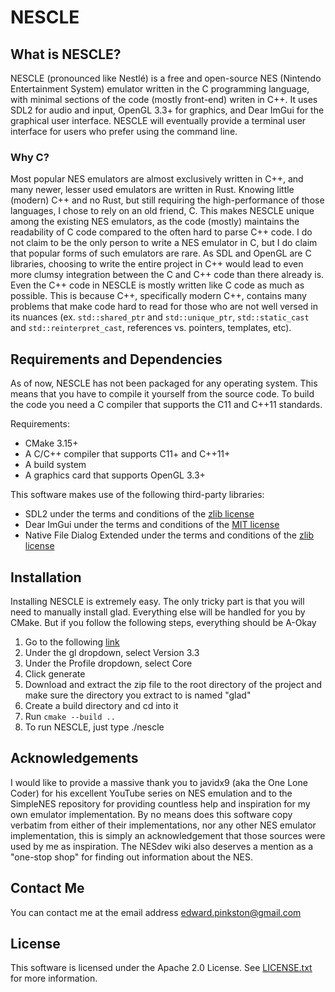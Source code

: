  # NESCLE
 ## What is NESCLE?
 NESCLE (pronounced like Nestlé) is a free and open-source NES (Nintendo Entertainment System) emulator written
 in the C programming language, with minimal sections of the code (mostly front-end) writen in C++. It uses SDL2 for audio
 and input, OpenGL 3.3+ for graphics, and Dear ImGui for the graphical user interface. NESCLE will eventually provide a
 terminal user interface for users who prefer using the command line.

 ### Why C?
 Most popular NES emulators are almost exclusively written in C++, and many newer, lesser used emulators are
 written in Rust. Knowing little (modern) C++ and no Rust, but still requiring the high-performance of those languages,
 I chose to rely on an old friend, C. This makes NESCLE unique among the existing NES emulators, as the code (mostly)
 maintains the readability of C code compared to the often hard to parse C++ code.
 I do not claim to be the only person to write a NES emulator in C,
 but I do claim that popular forms of such emulators are rare.
 As SDL and OpenGL are C libraries,
 choosing to write the entire project in C++ would lead to even more clumsy integration between the C and C++ code than there already is.
 Even the C++ code in NESCLE is mostly written like C code as much as possible. This is because C++, specifically modern C++, contains many
 problems that make code hard to read for those who are not well versed in its nuances (ex. `std::shared_ptr` and `std::unique_ptr`,
 `std::static_cast` and `std::reinterpret_cast`, references vs. pointers, templates, etc).

 ## Requirements and Dependencies
 As of now, NESCLE has not been packaged for any operating system. This means that you have to compile it yourself from the source code.
 To build the code you need a C compiler that supports the C11 and C++11
 standards.

 Requirements:
 * CMake 3.15+
 * A C/C++ compiler that supports C11+ and C++11+
 * A build system
 * A graphics card that supports OpenGL 3.3+

 This software makes use of the following third-party libraries:
 * SDL2 under the terms and conditions of the [zlib license](https://www.libsdl.org/license.php)
 * Dear ImGui under the terms and conditions of the [MIT license](https://github.com/ocornut/imgui/blob/master/LICENSE.txt)
 * Native File Dialog Extended under the terms and conditions of the [zlib license](https://github.com/btzy/nativefiledialog-extended/blob/master/LICENSE)

## Installation
Installing NESCLE is extremely easy. The only tricky part is that
you will need to manually install glad. Everything else will be
handled for you by CMake. But if you follow the following steps,
everything should be A-Okay
1. Go to the following [link](https://glad.dav1d.de/)
2. Under the gl dropdown, select Version 3.3
3. Under the Profile dropdown, select Core
4. Click generate
5. Download and extract the zip file to the root directory of the project and make sure the directory you extract to is named "glad"
6. Create a build directory and cd into it
7. Run `cmake --build ..`
8. To run NESCLE, just type ./nescle

 ## Acknowledgements
 I would like to provide a massive thank you to javidx9 (aka the One Lone Coder) for his excellent YouTube series
 on NES emulation and to the SimpleNES repository for providing countless help and inspiration for my own emulator
 implementation. By no means does this software copy verbatim from either of their implementations, nor any other
 NES emulator implementation, this is simply an acknowledgement that those sources were used by me as inspiration.
 The NESdev wiki also deserves a mention as a "one-stop shop" for finding out information about the NES.

 ## Contact Me
 You can contact me at the email address <edward.pinkston@gmail.com>

 ## License
 This software is licensed under the Apache 2.0 License. See [LICENSE.txt](LICENSE.txt) for more information.
